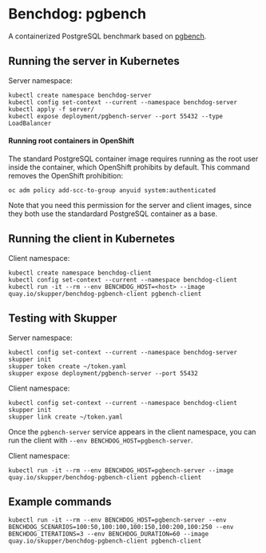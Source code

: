 # Benchdog: pgbench

A containerized PostgreSQL benchmark based on [pgbench][pgbench].

[pgbench]: https://www.postgresql.org/docs/current/pgbench.html

## Running the server in Kubernetes

Server namespace:

    kubectl create namespace benchdog-server
    kubectl config set-context --current --namespace benchdog-server
    kubectl apply -f server/
    kubectl expose deployment/pgbench-server --port 55432 --type LoadBalancer

#### Running root containers in OpenShift

The standard PostgreSQL container image requires running as the root
user inside the container, which OpenShift prohibits by default.  This
command removes the OpenShift prohibition:

    oc adm policy add-scc-to-group anyuid system:authenticated

Note that you need this permission for the server and client images,
since they both use the standardard PostgreSQL container as a base.

## Running the client in Kubernetes

Client namespace:

    kubectl create namespace benchdog-client
    kubectl config set-context --current --namespace benchdog-client
    kubectl run -it --rm --env BENCHDOG_HOST=<host> --image quay.io/skupper/benchdog-pgbench-client pgbench-client

## Testing with Skupper

Server namespace:

    kubectl config set-context --current --namespace benchdog-server
    skupper init
    skupper token create ~/token.yaml
    skupper expose deployment/pgbench-server --port 55432

Client namespace:

    kubectl config set-context --current --namespace benchdog-client
    skupper init
    skupper link create ~/token.yaml

Once the `pgbench-server` service appears in the client namespace, you
can run the client with `--env BENCHDOG_HOST=pgbench-server`.

Client namespace:

    kubectl run -it --rm --env BENCHDOG_HOST=pgbench-server --image quay.io/skupper/benchdog-pgbench-client pgbench-client

## Example commands

    kubectl run -it --rm --env BENCHDOG_HOST=pgbench-server --env BENCHDOG_SCENARIOS=100:50,100:100,100:150,100:200,100:250 --env BENCHDOG_ITERATIONS=3 --env BENCHDOG_DURATION=60 --image quay.io/skupper/benchdog-pgbench-client pgbench-client
